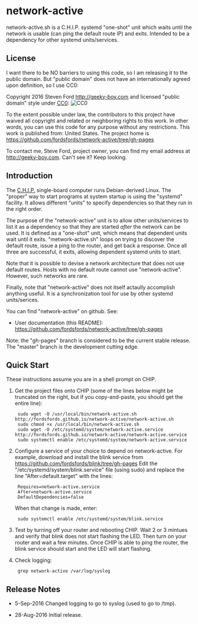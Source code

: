 # network-active
network-active.sh is a C.H.I.P. systemd "one-shot" unit which waits until
the network is usable (can ping the default route IP) and exits.  Intended
to be a dependency for other systemd units/services.

## License

I want there to be NO barriers to using this code, so I am releasing it to the public domain.  But "public domain" does not have an internationally agreed upon definition, so I use CC0:

Copyright 2016 Steven Ford http://geeky-boy.com and licensed
"public domain" style under
[CC0](http://creativecommons.org/publicdomain/zero/1.0/): 
![CC0](https://licensebuttons.net/p/zero/1.0/88x31.png "CC0")

To the extent possible under law, the contributors to this project have
waived all copyright and related or neighboring rights to this work.
In other words, you can use this code for any purpose without any
restrictions.  This work is published from: United States.  The project home
is https://github.com/fordsfords/network-active/tree/gh-pages

To contact me, Steve Ford, project owner, you can find my email address
at http://geeky-boy.com.  Can't see it?  Keep looking.

## Introduction

The [C.H.I.P.](http://getchip.com/) single-board computer runs Debian-derived
Linux.  The "proper" way to start programs at system startup is using the "systemd"
facility.  It allows different "units" to specify dependencies so that they run
in the right order.

The purpose
of the "network-active" unit is to allow other units/services to list it as
a dependency so that they are started *after* the network can be used.  It
is defined as a "one-shot" unit, which means that dependent units wait until
it exits.  "metwork-active.sh" loops on trying to discover the default
route, issue a ping to the router, and get back a response.  Once all three
are successful, it exits, allowing dependent systemd units to start.

Note that it is possible to devise a network architecture that does not use
default routes.  Hosts with no default route cannot use "network-active".
However, such networks are rare.

Finally, note that "network-active" does not itself actaully accomplish
anything useful.  It is a synchronization tool for use by other systemd
units/serices.

You can find "network-active" on github.  See:

* User documentation (this README): https://github.com/fordsfords/network-active/tree/gh-pages

Note: the "gh-pages" branch is considered to be the current stable release.  The "master" branch is the development cutting edge.

## Quick Start

These instructions assume you are in a shell prompt on CHIP.

1. Get the project files onto CHIP (some of the lines below might be truncated
   on the right, but if you copy-and-paste, you should get the entire line):

        sudo wget -O /usr/local/bin/network-active.sh http://fordsfords.github.io/network-active/network-active.sh
        sudo chmod +x /usr/local/bin/network-active.sh
        sudo wget -O /etc/systemd/system/network-active.service http://fordsfords.github.io/network-active/network-active.service
        sudo systemctl enable /etc/systemd/system/network-active.service

2. Configure a service of your choice to depend on network-active.  For
   example, download and install the blink service from
   https://github.com/fordsfords/blink/tree/gh-pages
   Edit the "/etc/systemd/system/blink.service" file (using sudo)
   and replace the line "After=default.target" with the lines:

        Requires=network-active.service
        After=network-active.service
        DefaultDependencies=false

   When that change is made, enter:

        sudo systemctl enable /etc/systemd/system/blink.service

3. Test by turning off your router and rebooting CHIP.  Wait 2 or 3 mintues and
   verify that blink does not start flashing the LED.  Then turn on your router
   and wait a few minutes.  Once CHIP is able to ping the router, the blink
   service should start and the LED will start flashing.

4. Check logging:

        grep network-active /var/log/syslog

## Release Notes

* 5-Sep-2016
    Changed logging to go to syslog (used to go to /tmp).

* 28-Aug-2016
    Initial release.
